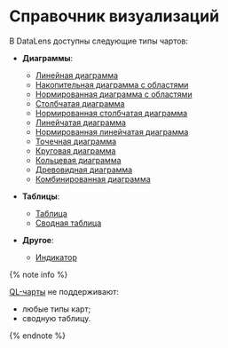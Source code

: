# Справочник визуализаций

В DataLens доступны следующие типы чартов:

* **Диаграммы**:

  - [Линейная диаграмма](line-chart.md)
  - [Накопительная диаграмма с областями](area-chart.md)
  - [Нормированная диаграмма с областями](normalized-area-chart.md)
  - [Столбчатая диаграмма](column-chart.md)
  - [Нормированная столбчатая диаграмма](normalized-column-chart.md)
  - [Линейчатая диаграмма](bar-chart.md)
  - [Нормированная линейчатая диаграмма](normalized-bar-chart.md)
  - [Точечная диаграмма](scatter-chart.md)
  - [Круговая диаграмма](pie-chart.md)
  - [Кольцевая диаграмма](ring-chart.md)
  - [Древовидная диаграмма](tree-chart.md)
  - [Комбинированная диаграмма](combined-chart.md)

* **Таблицы**:

  - [Таблица](table-chart.md)
  - [Сводная таблица](pivot-table-chart.md)


* **Другое**:

  - [Индикатор](indicator-chart.md)

{% note info %}

[QL-чарты](../concepts/chart/index.md#sql-charts) не поддерживают:

* любые типы карт;
* сводную таблицу.

{% endnote %}
